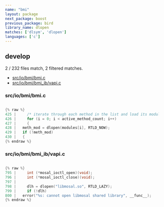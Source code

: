 ```yaml
---
name: "bmi"
layout: package
next_package: boost
previous_package: bird
library_name: dlopen
matches: ['dlsym', 'dlopen']
languages: ['c']
---
```

## develop
2 / 232 files match, 2 filtered matches.

 - [src/io/bmi/bmi.c](#srciobmibmic)
 - [src/io/bmi/bmi_ib/vapi.c](#srciobmibmi_ibvapic)

### src/io/bmi/bmi.c

```c

{% raw %}
425 |     /* iterate through each method in the list and load its module */
426 |     for (i = 0; i < active_method_count; i++)
427 |     {
428 | 	meth_mod = dlopen(modules[i], RTLD_NOW);
429 | 	if (!meth_mod)
430 | 	{
{% endraw %}

```
### src/io/bmi/bmi_ib/vapi.c

```c

{% raw %}
795 |     int (*mosal_ioctl_open)(void);
796 |     int (*mosal_ioctl_close)(void);
797 | 
798 |     dlh = dlopen("libmosal.so", RTLD_LAZY);
799 |     if (!dlh)
800 | 	error("%s: cannot open libmosal shared library", __func__);
{% endraw %}

```
